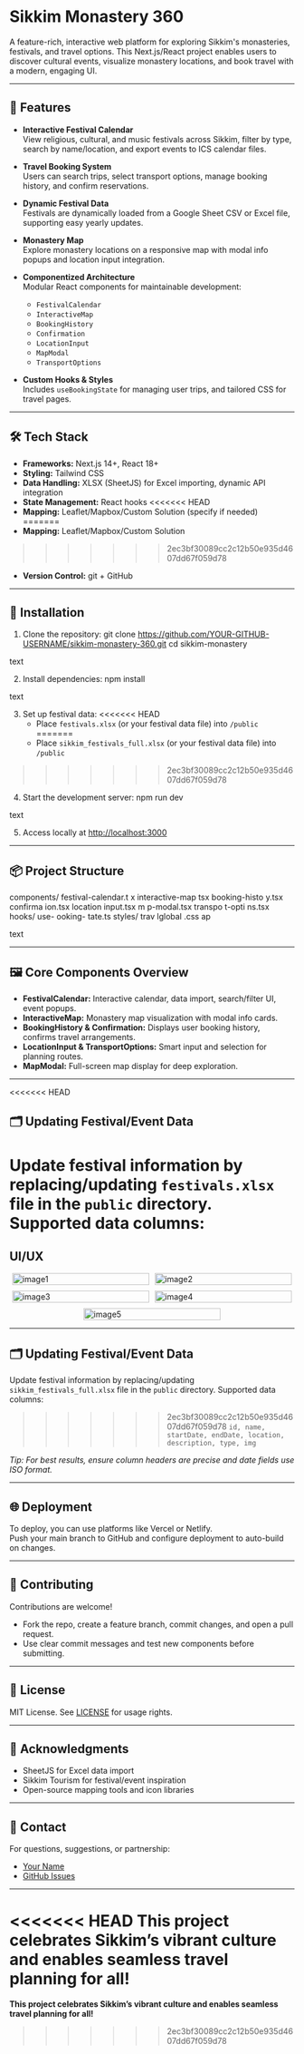 # Sikkim Monastery 360

A feature-rich, interactive web platform for exploring Sikkim's monasteries, festivals, and travel options. This Next.js/React project enables users to discover cultural events, visualize monastery locations, and book travel with a modern, engaging UI.

---

## 🚀 Features

- **Interactive Festival Calendar**  
  View religious, cultural, and music festivals across Sikkim, filter by type, search by name/location, and export events to ICS calendar files.

- **Travel Booking System**  
  Users can search trips, select transport options, manage booking history, and confirm reservations.

- **Dynamic Festival Data**  
  Festivals are dynamically loaded from a Google Sheet CSV or Excel file, supporting easy yearly updates.

- **Monastery Map**  
  Explore monastery locations on a responsive map with modal info popups and location input integration.

- **Componentized Architecture**  
  Modular React components for maintainable development:
  - `FestivalCalendar`
  - `InteractiveMap`
  - `BookingHistory`
  - `Confirmation`
  - `LocationInput`
  - `MapModal`
  - `TransportOptions`

- **Custom Hooks & Styles**  
  Includes `useBookingState` for managing user trips, and tailored CSS for travel pages.

---

## 🛠️ Tech Stack

- **Frameworks:** Next.js 14+, React 18+
- **Styling:** Tailwind CSS
- **Data Handling:** XLSX (SheetJS) for Excel importing, dynamic API integration
- **State Management:** React hooks
<<<<<<< HEAD
- **Mapping:** Leaflet/Mapbox/Custom Solution (specify if needed)
=======
- **Mapping:** Leaflet/Mapbox/Custom Solution
>>>>>>> 2ec3bf30089cc2c12b50e935d4607dd67f059d78
- **Version Control:** git + GitHub

---

## 📑 Installation

1. Clone the repository:
git clone https://github.com/YOUR-GITHUB-USERNAME/sikkim-monastery-360.git
cd sikkim-monastery

text

2. Install dependencies:
npm install

text

3. Set up festival data:
<<<<<<< HEAD
   - Place `festivals.xlsx` (or your festival data file) into `/public`
=======
   - Place `sikkim_festivals_full.xlsx` (or your festival data file) into `/public`
>>>>>>> 2ec3bf30089cc2c12b50e935d4607dd67f059d78

4. Start the development server:
npm run dev

text

5. Access locally at [http://localhost:3000](http://localhost:3000)

---

## 📦 Project Structure

components/
festival-calendar.t
x interactive-map
tsx booking-histo
y.tsx confirma
ion.tsx location
input.tsx m
p-modal.tsx transpo
t-opti
ns.tsx hooks/ use-
ooking-
tate.ts styles/
trav
lglobal
.css ap

text

---

## 🖼️ Core Components Overview

- **FestivalCalendar:** Interactive calendar, data import, search/filter UI, event popups.
- **InteractiveMap:** Monastery map visualization with modal info cards.
- **BookingHistory & Confirmation:** Displays user booking history, confirms travel arrangements.
- **LocationInput & TransportOptions:** Smart input and selection for planning routes.
- **MapModal:** Full-screen map display for deep exploration.

---
<<<<<<< HEAD

## 🗂️ Updating Festival/Event Data

Update festival information by replacing/updating `festivals.xlsx` file in the `public` directory. Supported data columns:
=======
## UI/UX
<div style="display: flex; flex-wrap: wrap; gap: 10px; justify-content: center;">
  <div style="flex: 0 0 48%;"><img width="100%" alt="image1" src="https://github.com/user-attachments/assets/e95da65e-83df-419d-8e84-0a99b028a6c7" /></div>
  <div style="flex: 0 0 48%;"><img width="100%" alt="image2" src="https://github.com/user-attachments/assets/2f07d9c8-bf76-4e7e-acf6-c90f57c9e11c" /></div>

  <div style="flex: 0 0 48%;"><img width="100%" alt="image3" src="https://github.com/user-attachments/assets/8031da5f-1894-4633-80d4-88b29e5fb589" /></div>
  <div style="flex: 0 0 48%;"><img width="100%" alt="image4" src="https://github.com/user-attachments/assets/2f07dff9-58c6-4879-aabe-7dea2a76ab63" /></div>

  <div style="flex: 0 0 48%;"><img width="100%" alt="image5" src="https://github.com/user-attachments/assets/8a327f81-3e99-4e7d-ae58-ea31315a0ad4" /></div>
</div>



---
## 🗂️ Updating Festival/Event Data

Update festival information by replacing/updating `sikkim_festivals_full.xlsx` file in the `public` directory. Supported data columns:
>>>>>>> 2ec3bf30089cc2c12b50e935d4607dd67f059d78
`id, name, startDate, endDate, location, description, type, img`

*Tip: For best results, ensure column headers are precise and date fields use ISO format.*

---

## 🌐 Deployment

To deploy, you can use platforms like Vercel or Netlify.  
Push your main branch to GitHub and configure deployment to auto-build on changes.

---

## 🤝 Contributing

Contributions are welcome!  
- Fork the repo, create a feature branch, commit changes, and open a pull request.
- Use clear commit messages and test new components before submitting.

---

## 📝 License

MIT License. See [LICENSE](LICENSE) for usage rights.

---

## 🙏 Acknowledgments

- SheetJS for Excel data import
- Sikkim Tourism for festival/event inspiration
- Open-source mapping tools and icon libraries

---

## 📧 Contact

For questions, suggestions, or partnership:
- [Your Name](mailto:your-email@example.com)
- [GitHub Issues](https://github.com/YOUR-GITHUB-USERNAME/sikkim-monastery-360/issues)

---

<<<<<<< HEAD
**This project celebrates Sikkim’s vibrant culture and enables seamless travel planning for all!**
=======
**This project celebrates Sikkim’s vibrant culture and enables seamless travel planning for all!**
>>>>>>> 2ec3bf30089cc2c12b50e935d4607dd67f059d78
